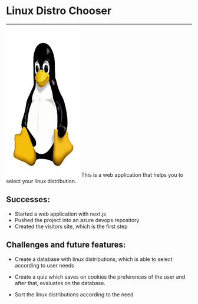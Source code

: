 # Linux Distro Chooser
---
<img src='public/tux.png' alt="Tux" width="200" height="400">
This is a web application that helps you to select your linux distribution.

## Successes:
* Started a web application with next.js
* Pushed the project into an azure devops repository 
* Created the visitors site, which is the first step

## Challenges and future features:
* Create a database with linux distributions, which is able to select according to user needs
* Create a quiz which saves on cookies the preferences of the user and after that, evaluates on the database.

* Sort the linux distributions according to the need

